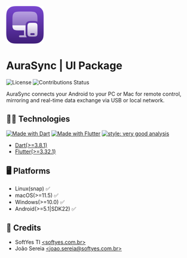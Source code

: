 <img width="100" height="100" src="readme/logo.png" alt="app logo">

# AuraSync | UI Package

![License](https://img.shields.io/github/license/AuraSync/aurasync_ui)
![Contributions Status](https://img.shields.io/badge/contributions-Closed-red)

AuraSync connects your Android to your PC or Mac for remote control, mirroring
and real-time data exchange via USB or local network.

## 🧑‍💻 Technologies

[![Made with Dart](https://img.shields.io/badge/frontend-Dart-indigo)]((https://dart.dev/))
[![Made with Flutter](https://img.shields.io/badge/frontend-Flutter-indigo)]((https://flutter.dev/))
[![style: very good analysis](https://img.shields.io/badge/code_style-Very_Good_Analysis-B22C89.svg)](https://pub.dev/packages/very_good_analysis)

* [Dart(>=3.8.1)](https://dart.dev/)
* [Flutter(>=3.32.1)](https://flutter.dev/)

## 🖥️ Platforms

* Linux(snap) ✅
* macOS(>=11.5) ✅
* Windows(>=10.0) ✅
* Android(>=5.1|SDK22) ✅

## 📜 Credits

* SoftYes TI [\<softyes.com.br\>](https://softyes.com.br)
* João Sereia [\<joao.sereia@softyes.com.br\>](mailto:joao.sereia@softyes.com.br)
